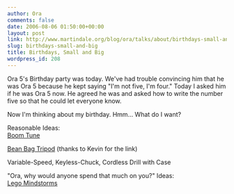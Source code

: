 ```yaml
---
author: Ora
comments: false
date: 2006-08-06 01:50:00+00:00
layout: post
link: http://www.martindale.org/blog/ora/talks/about/birthdays-small-and-big
slug: birthdays-small-and-big
title: Birthdays, Small and Big
wordpress_id: 208
---
```


Ora 5's Birthday party was today. We've had trouble convincing him that he was Ora 5 because he kept saying "I'm not five, I'm four." Today I asked him if he was Ora 5 now. He agreed he was and asked how to write the number five so that he could let everyone know.  
  
Now I'm thinking about my birthday. Hmm... What do I want?  
  
Reasonable Ideas:  
[Boom Tune](http://www.tunewear.com/english/product/boomtune/index.html)  
  
[Bean Bag Tripod](http://www.adorama.com/TPTP.html?searchinfo=The%20Pod&item_no=1) (thanks to Kevin for the link)  
  
Variable-Speed, Keyless-Chuck, Cordless Drill with Case  
  
"Ora, why would anyone spend that much on you?" Ideas:  
[Lego Mindstorms](http://mindstorms.lego.com/)
